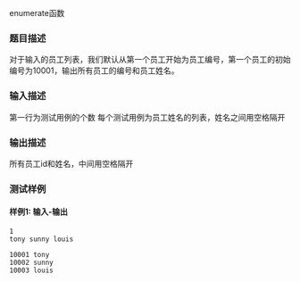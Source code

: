 enumerate函数

### 题目描述
对于输入的员工列表，我们默认从第一个员工开始为员工编号，第一个员工的初始编号为10001，输出所有员工的编号和员工姓名。

### 输入描述
第一行为测试用例的个数
每个测试用例为员工姓名的列表，姓名之间用空格隔开


### 输出描述
所有员工id和姓名，中间用空格隔开

### 测试样例

#### 样例1: 输入-输出

```
1
tony sunny louis 
```

```
10001 tony
10002 sunny
10003 louis
```

